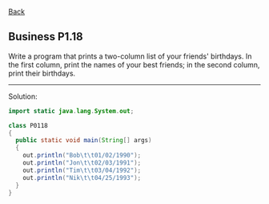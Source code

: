 [Back](../README.md)

## Business P1.18

Write a program that prints a two-column list of your friends' birthdays. In the first column, print the names of your best friends; in the second column, print their birthdays.

---

Solution:

```java
import static java.lang.System.out;

class P0118 
{
  public static void main(String[] args) 
  {
    out.println("Bob\t\t01/02/1990");
    out.println("Jon\t\t02/03/1991");
    out.println("Tim\t\t03/04/1992");
    out.println("Nik\t\t04/25/1993");
  }
}
```